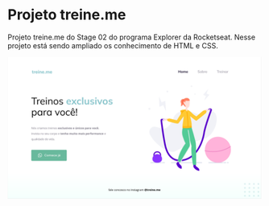 # Projeto treine.me

Projeto treine.me do Stage 02 do programa Explorer da Rocketseat. Nesse projeto está sendo ampliado os conhecimento de HTML e CSS.

![Layout do projeto](assets/layout.png)